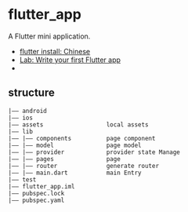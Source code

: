 # flutter_app

A Flutter mini application.

- [flutter install: Chinese](https://juejin.im/post/5be3d54cf265da611d6624d3)
- [Lab: Write your first Flutter app](https://flutter.dev/docs/get-started/codelab)
- [flutter install]:(https://flutter.dev/docs/get-started/install)

## structure

```flutter
|—— android
|—— ios
|—— assets                  local assets
|—— lib
|—— |—— components          page component
|—— |—— model               page model
|—— |—— provider            provider state Manage
|—— |—— pages               page
|—— |—— router              generate router
|—— |—— main.dart           main Entry
|—— test
|—— flutter_app.iml
|—— pubspec.lock
|—— pubspec.yaml
```

![]()